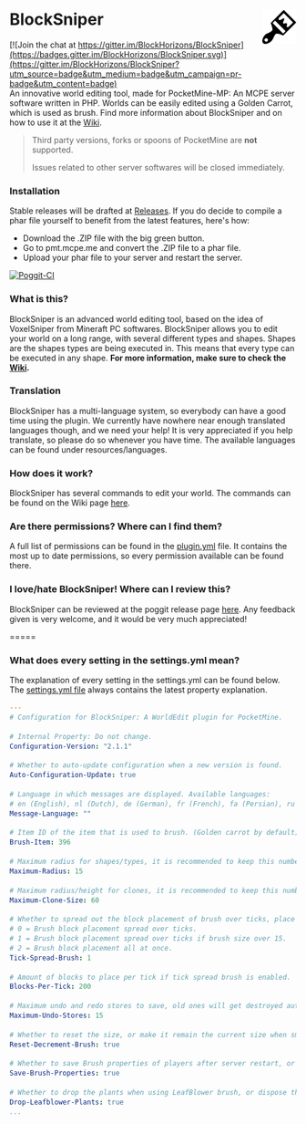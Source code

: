 # BlockSniper<a href="https://github.com/BlockHorizons/BlockSniper"><img src="https://github.com/BlockHorizons/BlockSniper/blob/master/resources/BlockSniperLogo.png" width="60" height="60" align="right"></a>

[![Join the chat at https://gitter.im/BlockHorizons/BlockSniper](https://badges.gitter.im/BlockHorizons/BlockSniper.svg)](https://gitter.im/BlockHorizons/BlockSniper?utm_source=badge&utm_medium=badge&utm_campaign=pr-badge&utm_content=badge)<br>
An innovative world editing tool, made for PocketMine-MP: An MCPE server software written in PHP. Worlds can be easily edited using a Golden Carrot, which is used as brush. Find more information about BlockSniper and on how to use it at the [Wiki](https://github.com/BlockHorizons/BlockSniper/wiki).

> Third party versions, forks or spoons of PocketMine are **not** supported.
> 
> Issues related to other server softwares will be closed immediately.

### Installation
Stable releases will be drafted at [Releases](https://github.com/BlockHorizons/BlockSniper/releases).
If you do decide to compile a phar file yourself to benefit from the latest features, here's how:
 - Download the .ZIP file with the big green button.
 - Go to pmt.mcpe.me and convert the .ZIP file to a phar file.
 - Upload your phar file to your server and restart the server.

[![Poggit-CI](https://poggit.pmmp.io/ci.shield/BlockHorizons/BlockSniper/BlockSniper)](https://poggit.pmmp.io/ci/BlockHorizond/BlockSniper/BlockSniper)

### What is this?
BlockSniper is an advanced world editing tool, based on the idea of VoxelSniper from Mineraft PC softwares.
BlockSniper allows you to edit your world on a long range, with several different types and shapes. Shapes are the shapes types are being executed in. This means that every type can be executed in any shape.
**For more information, make sure to check the [Wiki](https://github.com/Blockhorizons/BlockSniper/wiki).**

### Translation
BlockSniper has a multi-language system, so everybody can have a good time using the plugin. We currently have nowhere near enough translated languages though, and we need your help! It is very appreciated if you help translate, so please do so whenever you have time. The available languages can be found under resources/languages.

### How does it work?
BlockSniper has several commands to edit your world. The commands can be found on the Wiki page [here](https://github.com/BlockHorizons/BlockSniper/wiki/Commands).


### Are there permissions? Where can I find them?
A full list of permissions can be found in the [plugin.yml](https://github.com/BlockHorizons/BlockSniper/blob/master/plugin.yml) file. 
It contains the most up to date permissions, so every permission available can be found there.

### I love/hate BlockSniper! Where can I review this?
BlockSniper can be reviewed at the poggit release page [here](https://poggit.pmmp.io/p/BlockSniper/).
Any feedback given is very welcome, and it would be very much appreciated!

=====

### What does every setting in the settings.yml mean?
The explanation of every setting in the settings.yml can be found below. The [settings.yml file](https://github.com/Sandertv/BlockSniper/blob/master/resources/settings.yml) always contains the latest property explanation.

```yaml
---
# Configuration for BlockSniper: A WorldEdit plugin for PocketMine.

# Internal Property: Do not change.
Configuration-Version: "2.1.1"

# Whether to auto-update configuration when a new version is found.
Auto-Configuration-Update: true

# Language in which messages are displayed. Available languages:
# en (English), nl (Dutch), de (German), fr (French), fa (Persian), ru (Russian), zh_tw (Chinese)
Message-Language: ""

# Item ID of the item that is used to brush. (Golden carrot by default)
Brush-Item: 396

# Maximum radius for shapes/types, it is recommended to keep this number below 20 to prevent server freezes and lag.
Maximum-Radius: 15

# Maximum radius/height for clones, it is recommended to keep this number below 60 to prevent server freezes and lag.
Maximum-Clone-Size: 60

# Whether to spread out the block placement of brush over ticks, place all blocks at once or a combination of the two. Tick spread brush reduces server lag significantly.
# 0 = Brush block placement spread over ticks.
# 1 = Brush block placement spread over ticks if brush size over 15.
# 2 = Brush block placement all at once.
Tick-Spread-Brush: 1

# Amount of blocks to place per tick if tick spread brush is enabled.
Blocks-Per-Tick: 200

# Maximum undo and redo stores to save, old ones will get destroyed automatically. Setting this number too high could result in lag or data loss.
Maximum-Undo-Stores: 15

# Whether to reset the size, or make it remain the current size when smallest size with decrement brush is reached.
Reset-Decrement-Brush: true

# Whether to save Brush properties of players after server restart, or dispose them.
Save-Brush-Properties: true

# Whether to drop the plants when using LeafBlower brush, or dispose the items.
Drop-Leafblower-Plants: true
...
```
